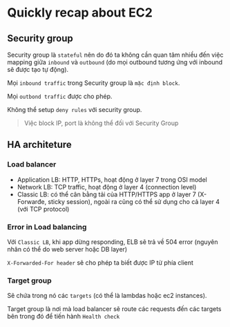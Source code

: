 # Quickly recap about EC2

## Security group

Security group là `stateful` nên do đó ta không cần quan tâm nhiều đến việc mapping giữa `inbound` và `outbound` (do mọi outbound tương ứng với inbound sẽ được tạo tự động).

Mọi `inbound traffic` trong Security group là `mặc định block`.

Mọi `outbond traffic` được cho phép.

Không thể setup `deny rules` với security group.

> Việc block IP, port là không thể đối với Security Group

## HA architeture

### Load balancer

- Application LB: HTTP, HTTPs, hoạt động ở layer 7 trong OSI model
- Network LB: TCP traffic, hoạt động ở layer 4 (connection level)
- Classic LB: có thể cân bằng tải của HTTP/HTTPS app ở layer 7 (X-Forwarđe, sticky session), ngoài ra cũng có thể sử dụng cho cả layer 4 (với TCP protocol)

### Error in Load balancing

Với `Classic LB`, khi app dừng responding, ELB sẽ trả về 504 error (nguyên nhân có thể do web server hoặc DB layer)

`X-Forwarded-For header` sẽ cho phép ta biết được IP từ phía client

### Target group

Sẽ chứa trong nó các `targets` (có thể là lambdas hoặc ec2 instances).

Target group là nơi mà load balancer sẽ route các requests đến các targets bên trong đó để tiến hành `Health check`
